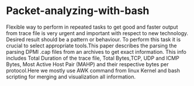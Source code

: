 # Packet-analyzing-with-bash
Flexible way to perform in repeated tasks to get good and faster output from trace file is very urgent and important with respect to new technology.
Desired result should be a pattern or behaviour. To perform this task it is crucial to select appropriate tools.This paper describes the parsing
the parsing DPMI .cap files from an archives to get exact information. This info includes Total Duration of the trace file,
Total Bytes,TCP, UDP and ICMP Bytes, Most Active Host Pair (MAHP) and their respective bytes per protocol.Here we mostly
use AWK command from linux Kernel and bash scripting for merging and visualization all information.
